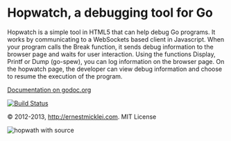 # Hopwatch, a debugging tool for Go

Hopwatch is a simple tool in HTML5 that can help debug Go programs. 
It works by communicating to a WebSockets based client in Javascript.
When your program calls the Break function, it sends debug information to the browser page and waits for user interaction.
Using the functions Display, Printf or Dump (go-spew), you can log information on the browser page.
On the hopwatch page, the developer can view debug information and choose to resume the execution of the program.

[Documentation on godoc.org](http://go.pkgdoc.org/github.com/emicklei/hopwatch)

[![Build Status](https://travis-ci.org/emicklei/hopwatch.png)](https://travis-ci.org/emicklei/hopwatch)

&copy; 2012-2013, http://ernestmicklei.com. MIT License

![hopwath with source](https://s3.amazonaws.com/public.philemonworks.com/hopwatch_with_source.png)
